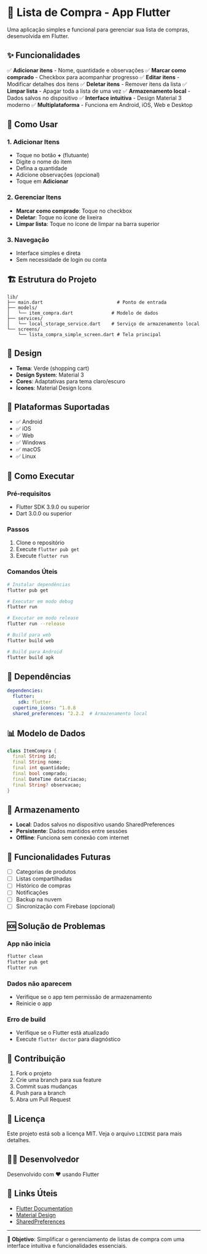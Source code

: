 # 🛒 Lista de Compra - App Flutter

Uma aplicação simples e funcional para gerenciar sua lista de compras, desenvolvida em Flutter.

## ✨ Funcionalidades

✅ **Adicionar itens** - Nome, quantidade e observações
✅ **Marcar como comprado** - Checkbox para acompanhar progresso
✅ **Editar itens** - Modificar detalhes dos itens
✅ **Deletar itens** - Remover itens da lista
✅ **Limpar lista** - Apagar toda a lista de uma vez
✅ **Armazenamento local** - Dados salvos no dispositivo
✅ **Interface intuitiva** - Design Material 3 moderno
✅ **Multiplataforma** - Funciona em Android, iOS, Web e Desktop

## 🚀 Como Usar

### 1. **Adicionar Itens**
- Toque no botão **+** (flutuante)
- Digite o nome do item
- Defina a quantidade
- Adicione observações (opcional)
- Toque em **Adicionar**

### 2. **Gerenciar Itens**
- **Marcar como comprado**: Toque no checkbox
- **Deletar**: Toque no ícone de lixeira
- **Limpar lista**: Toque no ícone de limpar na barra superior

### 3. **Navegação**
- Interface simples e direta
- Sem necessidade de login ou conta

## 🏗️ Estrutura do Projeto

```
lib/
├── main.dart                           # Ponto de entrada
├── models/
│   └── item_compra.dart              # Modelo de dados
├── services/
│   └── local_storage_service.dart    # Serviço de armazenamento local
└── screens/
    └── lista_compra_simple_screen.dart # Tela principal
```

## 🎨 Design

- **Tema**: Verde (shopping cart)
- **Design System**: Material 3
- **Cores**: Adaptativas para tema claro/escuro
- **Ícones**: Material Design Icons

## 📱 Plataformas Suportadas

- ✅ Android
- ✅ iOS  
- ✅ Web
- ✅ Windows
- ✅ macOS
- ✅ Linux

## 🧪 Como Executar

### Pré-requisitos
- Flutter SDK 3.9.0 ou superior
- Dart 3.0.0 ou superior

### Passos
1. Clone o repositório
2. Execute `flutter pub get`
3. Execute `flutter run`

### Comandos Úteis
```bash
# Instalar dependências
flutter pub get

# Executar em modo debug
flutter run

# Executar em modo release
flutter run --release

# Build para web
flutter build web

# Build para Android
flutter build apk
```

## 🔧 Dependências

```yaml
dependencies:
  flutter:
    sdk: flutter
  cupertino_icons: ^1.0.8
  shared_preferences: ^2.2.2  # Armazenamento local
```

## 📊 Modelo de Dados

```dart
class ItemCompra {
  final String id;
  final String nome;
  final int quantidade;
  final bool comprado;
  final DateTime dataCriacao;
  final String? observacao;
}
```

## 💾 Armazenamento

- **Local**: Dados salvos no dispositivo usando SharedPreferences
- **Persistente**: Dados mantidos entre sessões
- **Offline**: Funciona sem conexão com internet

## 🚀 Funcionalidades Futuras

- [ ] Categorias de produtos
- [ ] Listas compartilhadas
- [ ] Histórico de compras
- [ ] Notificações
- [ ] Backup na nuvem
- [ ] Sincronização com Firebase (opcional)

## 🆘 Solução de Problemas

### App não inicia
```bash
flutter clean
flutter pub get
flutter run
```

### Dados não aparecem
- Verifique se o app tem permissão de armazenamento
- Reinicie o app

### Erro de build
- Verifique se o Flutter está atualizado
- Execute `flutter doctor` para diagnóstico

## 🤝 Contribuição

1. Fork o projeto
2. Crie uma branch para sua feature
3. Commit suas mudanças
4. Push para a branch
5. Abra um Pull Request

## 📄 Licença

Este projeto está sob a licença MIT. Veja o arquivo `LICENSE` para mais detalhes.

## 👨‍💻 Desenvolvedor

Desenvolvido com ❤️ usando Flutter

## 🔗 Links Úteis

- [Flutter Documentation](https://flutter.dev/docs)
- [Material Design](https://material.io/design)
- [SharedPreferences](https://pub.dev/packages/shared_preferences)

---

**🎯 Objetivo**: Simplificar o gerenciamento de listas de compra com uma interface intuitiva e funcionalidades essenciais.
